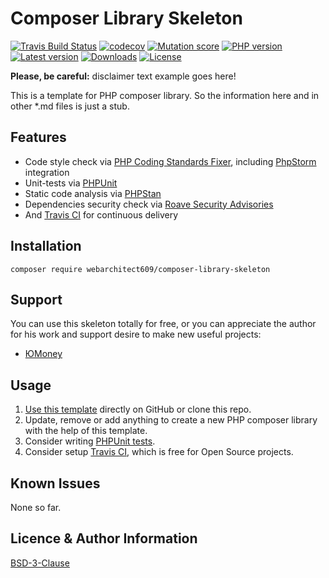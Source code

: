 Composer Library Skeleton
=========================
[![Travis Build Status](https://travis-ci.com/webarchitect609/composer-library-skeleton.svg?branch=master)](https://travis-ci.com/webarchitect609/composer-library-skeleton)
[![codecov](https://codecov.io/gh/webarchitect609/composer-library-skeleton/branch/master/graph/badge.svg?token=N8K5K8V88E)](https://codecov.io/gh/webarchitect609/composer-library-skeleton)
[![Mutation score](https://badge.stryker-mutator.io/github.com/webarchitect609/composer-library-skeleton/master)](https://dashboard.stryker-mutator.io/reports/github.com/webarchitect609/composer-library-skeleton/master)
[![PHP version](https://img.shields.io/packagist/php-v/webarchitect609/composer-library-skeleton)](https://www.php.net/supported-versions.php)
[![Latest version](https://img.shields.io/github/v/tag/webarchitect609/composer-library-skeleton?sort=semver)](https://github.com/webarchitect609/composer-library-skeleton/releases)
[![Downloads](https://img.shields.io/packagist/dt/webarchitect609/composer-library-skeleton)](https://packagist.org/packages/webarchitect609/composer-library-skeleton)
[![License](https://img.shields.io/github/license/webarchitect609/composer-library-skeleton)](LICENSE.md)

**Please, be careful:** disclaimer text example goes here!

This is a template for PHP composer library. So the information here and in other *.md files is just a stub.

Features
--------
- Code style check via [PHP Coding Standards Fixer](https://packagist.org/packages/friendsofphp/php-cs-fixer),
    including [PhpStorm](https://www.jetbrains.com/phpstorm/) integration
- Unit-tests via [PHPUnit](https://phpunit.de/)
- Static code analysis via [PHPStan](https://phpstan.org)
- Dependencies security check via [Roave Security Advisories](https://packagist.org/packages/roave/security-advisories)
- And [Travis CI](https://travis-ci.com/) for continuous delivery

Installation
------------
`composer require webarchitect609/composer-library-skeleton`

Support
-------
You can use this skeleton totally for free, or you can appreciate the author for his work and support desire to make new
useful projects:
- [ЮMoney](https://sobe.ru/na/composer_library_skeleton)

Usage
-----
1. [Use this template](https://github.com/webarchitect609/composer-library-skeleton/generate) directly on GitHub or
clone this repo.
2. Update, remove or add anything to create a new PHP composer library with the help of this template.
3. Consider writing [PHPUnit tests](https://phpunit.de/).
4. Consider setup [Travis CI](https://travis-ci.com/), which is free for Open Source projects.

Known Issues
------------
None so far.

Licence & Author Information
----------------------------
[BSD-3-Clause](LICENSE.md)
